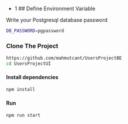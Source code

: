 - 1 ## Define Environment Variable

Write your Postgresql database password
```bash
DB_PASSWORD=pgpassword
```

### Clone The Project
```bash
https://github.com/mahmutcant/UsersProjectBE
cd UsersProjectUI
```

#### Install dependencies

```bash
npm install
```

#### Run

```bash
npm run start
```

